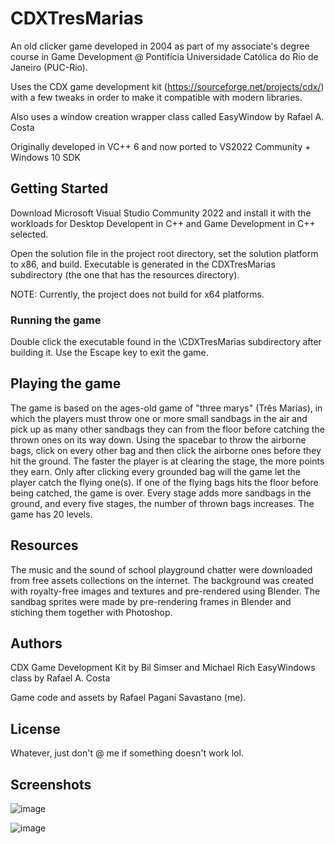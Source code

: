 # CDXTresMarias

An old clicker game developed in 2004 as part of my associate's degree course in Game Development @ Pontifícia Universidade Católica do Rio de Janeiro (PUC-Rio).

Uses the CDX game development kit (https://sourceforge.net/projects/cdx/) with a few tweaks in order to make it compatible with modern libraries.

Also uses a window creation wrapper class called EasyWindow by Rafael A. Costa

Originally developed in VC++ 6 and now ported to VS2022 Community + Windows 10 SDK

## Getting Started

Download Microsoft Visual Studio Community 2022 and install it with the workloads for Desktop Developent in C++ and Game Development in C++ selected.

Open the solution file in the project root directory, set the solution platform to x86, and build. Executable is generated in the CDXTresMarias subdirectory (the one that has the resources directory).

NOTE: Currently, the project does not build for x64 platforms.

### Running the game

Double click the executable found in the \CDXTresMarias subdirectory after building it. Use the Escape key to exit the game.

## Playing the game

The game is based on the ages-old game of "three marys" (Três Marias), in which the players must throw one or more small sandbags in the air and pick up as many other sandbags they can from the floor before catching the thrown ones on its way down. Using the spacebar to throw the airborne bags, click on every other bag and then click the airborne ones before they hit the ground. The faster the player is at clearing the stage, the more points they earn. Only after clicking every grounded bag will the game let the player catch the flying one(s). If one of the flying bags hits the floor before being catched, the game is over. Every stage adds more sandbags in the ground, and every five stages, the number of thrown bags increases. The game has 20 levels.

## Resources

The music and the sound of school playground chatter were downloaded from free assets collections on the internet. The background was created with royalty-free images and textures and pre-rendered using Blender. The sandbag sprites were made by pre-rendering frames in Blender and stiching them together with Photoshop.

## Authors

CDX Game Development Kit by Bil Simser and Michael Rich
EasyWindows class by Rafael A. Costa

Game code and assets by Rafael Pagani Savastano (me).

## License

Whatever, just don't @ me if something doesn't work lol.

## Screenshots

![image](https://user-images.githubusercontent.com/713061/233803044-5c91abac-64d5-40e8-bff6-fe78b7bb7d93.png)

![image](https://user-images.githubusercontent.com/713061/233803063-53fafe5a-e55a-4400-bd57-404d0f7bc849.png)

